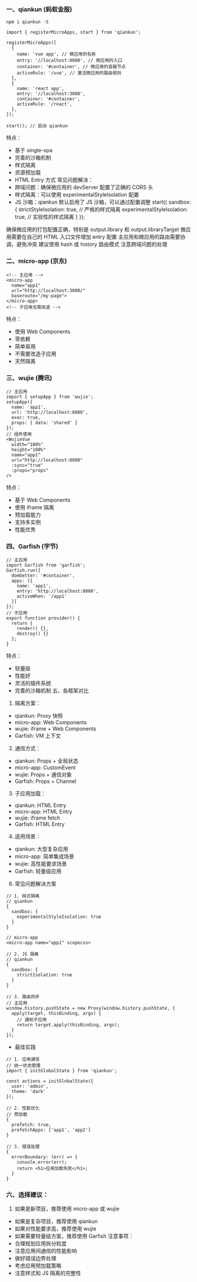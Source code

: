 ### 一、qiankun (蚂蚁金服)
```
npm i qiankun -S

import { registerMicroApps, start } from 'qiankun';

registerMicroApps([
  {
    name: 'vue app', // 微应用的名称
    entry: '//localhost:8080', // 微应用的入口
    container: '#container', // 微应用的容器节点
    activeRule: '/vue', // 激活微应用的路由规则
  },
  {
    name: 'react app',
    entry: '//localhost:3000',
    container: '#container',
    activeRule: '/react',
  },
]);

start(); // 启动 qiankun
```
特点：
- 基于 single-spa
- 完善的沙箱机制
- 样式隔离
- 资源预加载
- HTML Entry 方式
常见问题解决：
- 跨域问题：确保微应用的 devServer 配置了正确的 CORS 头
- 样式隔离：可以使用 experimentalStyleIsolation 配置
- JS 沙箱：qiankun 默认启用了 JS 沙箱，可以通过配置调整
start({
  sandbox: {
    strictStyleIsolation: true, // 严格的样式隔离
    experimentalStyleIsolation: true, // 实验性的样式隔离
  }
});

确保微应用的打包配置正确，特别是 output.library 和 output.libraryTarget
微应用需要在自己的 HTML 入口文件增加 entry 配置
主应用和微应用的路由需要协调，避免冲突
建议使用 hash 或 history 路由模式
注意跨域问题的处理

### 二、micro-app (京东)
```
<!-- 主应用 -->
<micro-app 
  name="app1" 
  url="http://localhost:3000/" 
  baseroute="/my-page">
</micro-app>
<!-- 子应用无需改造 -->
```
特点：
- 使用 Web Components
- 零依赖
- 简单易用
- 不需要改造子应用
- 天然隔离

### 三、wujie (腾讯)
```
// 主应用
import { setupApp } from 'wujie';
setupApp({
  name: 'app1',
  url: 'http://localhost:8080',
  exec: true,
  props: { data: 'shared' }
});
// 组件使用
<WujieVue
  width="100%"
  height="100%"
  name="app1"
  url="http://localhost:8080"
  :sync="true"
  :props="props"
/>
```
特点：
- 基于 Web Components
- 使用 iframe 隔离
- 预加载能力
- 支持多实例
- 性能优秀
### 四、Garfish (字节)
```
// 主应用
import Garfish from 'garfish';
Garfish.run({
  domGetter: '#container',
  apps: [{
    name: 'app1',
    entry: 'http://localhost:8080',
    activeWhen: '/app1'
  }]
});
// 子应用
export function provider() {
  return {
    render() {},
    destroy() {}
  };
}
```
特点：
- 轻量级
- 性能好
- 灵活的插件系统
- 完善的沙箱机制
五、各框架对比
1. 隔离方案：
- qiankun: Proxy 快照
- micro-app: Web Components
- wujie: iframe + Web Components
- Garfish: VM 上下文

2. 通信方式：
- qiankun: Props + 全局状态
- micro-app: CustomEvent
- wujie: Props + 通信对象
- Garfish: Props + Channel

3. 子应用加载：
- qiankun: HTML Entry
- micro-app: HTML Entry
- wujie: iframe fetch
- Garfish: HTML Entry

4. 适用场景：
- qiankun: 大型复杂应用
- micro-app: 简单集成场景
- wujie: 高性能要求场景
- Garfish: 轻量级应用

6. 常见问题解决方案
```
// 1. 样式隔离
// qiankun
{
  sandbox: {
    experimentalStyleIsolation: true
  }
}

// micro-app
<micro-app name="app1" scopecss>

// 2. JS 隔离
// qiankun
{
  sandbox: {
    strictIsolation: true
  }
}

// 3. 路由同步
// 主应用
window.history.pushState = new Proxy(window.history.pushState, {
  apply(target, thisBinding, args) {
    // 通知子应用
    return target.apply(thisBinding, args);
  }
});
```
- 最佳实践
```
// 1. 应用通信
// 统一状态管理
import { initGlobalState } from 'qiankun';

const actions = initGlobalState({
  user: 'admin',
  theme: 'dark'
});

// 2. 性能优化
// 预加载
{
  prefetch: true,
  prefetchApps: ['app1', 'app2']
}

// 3. 错误处理
{
  errorBoundary: (err) => {
    console.error(err);
    return <h1>应用加载失败</h1>;
  }
}
```

### 六、选择建议：
1. 如果是新项目，推荐使用 micro-app 或 wujie
- 如果是复杂项目，推荐使用 qiankun
- 如果对性能要求高，推荐使用 wujie
- 如果需要轻量级方案，推荐使用 Garfish
注意事项：
- 合理规划应用拆分粒度
- 注意应用间通信的性能影响
- 做好错误边界处理
- 考虑应用预加载策略
- 注意样式和 JS 隔离的完整性
